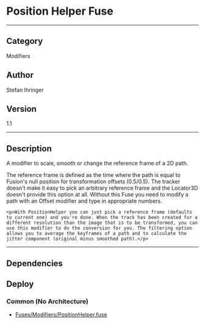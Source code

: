 # Position Helper Fuse
___

## Category
Modifiers

## Author
Stefan Ihringer

## Version
1.1

___

## Description
<p>A modifier to scale, smooth or change the reference frame of a 2D path.<p>The reference frame is defined as the time where the path is equal to Fusion's null position for transformation offsets (0.5/0.5). The tracker doesn't make it easy to pick an arbitrary reference frame and the Locator3D doesn't provide this option at all. Without this Fuse you need to modify a path with an Offset modifier and type in appropriate numbers.</p>
	
	<p>With PositionHelper you can just pick a reference frame (defaults to current one) and you're done. When the track has been created for a different resolution than the image that is to be transformed, you can use this modifier to do the conversion for you. The filtering option allows you to average the keyframes of a path and to calculate the jitter component (original minus smoothed path).</p>

___

## Dependencies

## Deploy

### Common (No Architecture)

<ul>
<li><a href="https://gitlab.com/WeSuckLess/Reactor/-/blob/master/Atoms/com.wesuckless.PositionHelper/Fuses/Modifiers/PositionHelper.fuse?ref_type=heads">Fuses/Modifiers/PositionHelper.fuse</a></li>
</ul>
